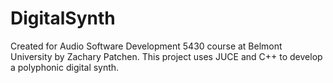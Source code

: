 # DigitalSynth
Created for Audio Software Development 5430 course at Belmont University by Zachary Patchen.
This project uses JUCE and C++ to develop a polyphonic digital synth.
